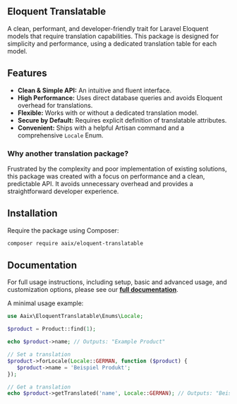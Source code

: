 ## Eloquent Translatable

A clean, performant, and developer-friendly trait for Laravel Eloquent models that require translation capabilities. This package is designed for simplicity and performance, using a dedicated translation table for each model.

## Features

- **Clean & Simple API:** An intuitive and fluent interface.
- **High Performance:** Uses direct database queries and avoids Eloquent overhead for translations.
- **Flexible:** Works with or without a dedicated translation model.
- **Secure by Default:** Requires explicit definition of translatable attributes.
- **Convenient:** Ships with a helpful Artisan command and a comprehensive `Locale` Enum.

### Why another translation package?

Frustrated by the complexity and poor implementation of existing solutions, this package was created with a focus on performance and a clean, predictable API. It avoids unnecessary overhead and provides a straightforward developer experience.

## Installation

Require the package using Composer:

```bash
composer require aaix/eloquent-translatable
```

## Documentation

For full usage instructions, including setup, basic and advanced usage, and customization options, please see our [**full documentation**](https://your-docusaurus-site.com/docs/getting-started).

A minimal usage example:

```php
use Aaix\EloquentTranslatable\Enums\Locale;

$product = Product::find(1);

echo $product->name; // Outputs: "Example Product"

// Set a translation
$product->forLocale(Locale::GERMAN, function ($product) {
   $product->name = 'Beispiel Produkt';
});

// Get a translation
echo $product->getTranslated('name', Locale::GERMAN); // Outputs: "Beispiel Produkt"
```
